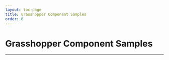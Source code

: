 ```yaml
---
layout: toc-page
title: Grasshopper Component Samples
order: 6
---
```


# Grasshopper Component Samples

---
